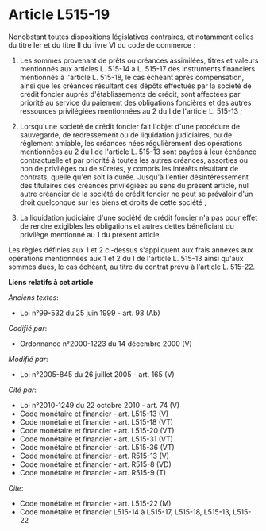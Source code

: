 # Article L515-19

Nonobstant toutes dispositions législatives contraires, et notamment celles du titre Ier et du titre II du livre VI du code
de commerce :

1. Les sommes provenant de prêts ou créances assimilées, titres et valeurs mentionnés aux articles L. 515-14 à L. 515-17 des
instruments financiers mentionnés à l'article L. 515-18, le cas échéant après compensation, ainsi que les créances résultant
des dépôts effectués par la société de crédit foncier auprès d'établissements de crédit, sont affectées par priorité au
service du paiement des obligations foncières et des autres ressources privilégiées mentionnées au 2 du I de l'article L.
515-13 ;

2. Lorsqu'une société de crédit foncier fait l'objet d'une procédure de sauvegarde, de redressement ou de liquidation
judiciaires, ou de règlement amiable, les créances nées régulièrement des opérations mentionnées au 2 du I de l'article L.
515-13 sont payées à leur échéance contractuelle et par priorité à toutes les autres créances, assorties ou non de privilèges
ou de sûretés, y compris les intérêts résultant de contrats, quelle qu'en soit la durée. Jusqu'à l'entier désintéressement
des titulaires des créances privilégiées au sens du présent article, nul autre créancier de la société de crédit foncier ne
peut se prévaloir d'un droit quelconque sur les biens et droits de cette société ;

3. La liquidation judiciaire d'une société de crédit foncier n'a pas pour effet de rendre exigibles les obligations et autres
dettes bénéficiant du privilège mentionné au 1 du présent article.

Les règles définies aux 1 et 2 ci-dessus s'appliquent aux frais annexes aux opérations mentionnées aux 1 et 2 du I de
l'article L. 515-13 ainsi qu'aux sommes dues, le cas échéant, au titre du contrat prévu à l'article L. 515-22.

**Liens relatifs à cet article**

_Anciens textes_:

  - Loi n°99-532 du 25 juin 1999 - art. 98 (Ab)

_Codifié par_:

  - Ordonnance n°2000-1223 du 14 décembre 2000 (V)

_Modifié par_:

  - Loi n°2005-845 du 26 juillet 2005 - art. 165 (V)

_Cité par_:

  - Loi n°2010-1249 du 22 octobre 2010 - art. 74 (V)
  - Code monétaire et financier - art. L515-13 (V)
  - Code monétaire et financier - art. L515-18 (VT)
  - Code monétaire et financier - art. L515-20 (VT)
  - Code monétaire et financier - art. L515-31 (VT)
  - Code monétaire et financier - art. L515-36 (VT)
  - Code monétaire et financier - art. R515-13 (V)
  - Code monétaire et financier - art. R515-8 (VD)
  - Code monétaire et financier - art. R515-9 (T)

_Cite_:

  - Code monétaire et financier - art. L515-22 (M)
  - Code monétaire et financier L515-14 à L515-17, L515-18, L515-13, L515-22
